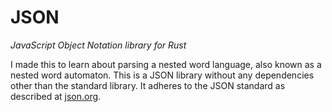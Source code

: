 # JSON
*JavaScript Object Notation library for Rust*

I made this to learn about parsing a nested word language, also known as a nested word automaton. This is a JSON library without any dependencies other than the standard library. It adheres to the JSON standard as described at [json.org](https://www.json.org/json-en.html).
